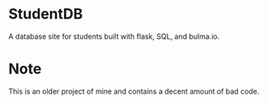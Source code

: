 # StudentDB
A database site for students built with flask, SQL, and bulma.io.

# Note
This is an older project of mine and contains a decent amount of bad code.

